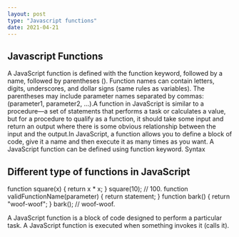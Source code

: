 ```yaml
---
layout: post
type: "Javascript functions"
date: 2021-04-21
---
```


## Javascript  Functions

A JavaScript function is defined with the function keyword, followed by a name, followed by parentheses (). Function names can contain letters, digits, underscores, and dollar signs (same rules as variables). The parentheses may include parameter names separated by commas: (parameter1, parameter2, ...).A function in JavaScript is similar to a procedure—a set of statements that performs a task or calculates a value, but for a procedure to qualify as a function, it should take some input and return an output where there is some obvious relationship between the input and the output.In JavaScript, a function allows you to define a block of code, give it a name and then execute it as many times as you want. A JavaScript function can be defined using function keyword. Syntax

## Different type of functions in JavaScript
function square(x) { return x * x; } square(10); // 100.
function validFunctionName(parameter) { return statement; }
function bark() { return "woof-woof"; } bark(); // woof-woof.

A JavaScript function is a block of code designed to perform a particular task. A JavaScript function is executed when something invokes it (calls it).
